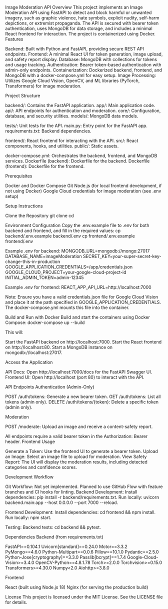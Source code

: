 Image Moderation API
Overview
This project implements an Image Moderation API using FastAPI to detect and block harmful or unwanted imagery, such as graphic violence, hate symbols, explicit nudity, self-harm depictions, or extremist propaganda. The API is secured with bearer token authentication, uses MongoDB for data storage, and includes a minimal React frontend for interaction. The project is containerized using Docker.
Features

Backend: Built with Python and FastAPI, providing secure REST API endpoints.
Frontend: A minimal React UI for token generation, image upload, and safety report display.
Database: MongoDB with collections for tokens and usage tracking.
Authentication: Bearer token-based authentication with admin-only endpoints.
Containerization: Dockerized backend, frontend, and MongoDB with a docker-compose.yml for easy setup.
Image Processing: Utilizes Google Cloud Vision, OpenCV, and ML libraries (PyTorch, Transformers) for image moderation.

Project Structure

backend/: Contains the FastAPI application.
app/: Main application code.
api/: API endpoints for authentication and moderation.
core/: Configuration, database, and security utilities.
models/: MongoDB data models.


tests/: Unit tests for the API.
main.py: Entry point for the FastAPI app.
requirements.txt: Backend dependencies.


frontend/: React frontend for interacting with the API.
src/: React components, hooks, and utilities.
public/: Static assets.


docker-compose.yml: Orchestrates the backend, frontend, and MongoDB services.
Dockerfile (backend): Dockerfile for the backend.
Dockerfile (frontend): Dockerfile for the frontend.

Prerequisites

Docker and Docker Compose
Git
Node.js (for local frontend development, if not using Docker)
Google Cloud credentials for image moderation (see .env setup)

Setup Instructions

Clone the Repository
git clone <repository-url>
cd <repository-name>


Environment Configuration
Copy the .env.example file to .env for both backend and frontend, and fill in the required values:
cp backend/.env.example backend/.env
cp frontend/.env.example frontend/.env

Example .env for backend:
MONGODB_URL=mongodb://mongo:27017
DATABASE_NAME=imageModeration
SECRET_KEY=your-super-secret-key-change-this-in-production
GOOGLE_APPLICATION_CREDENTIALS=/app/credentials.json
GOOGLE_CLOUD_PROJECT=your-google-cloud-project-id
INITIAL_ADMIN_TOKEN=admin-12345

Example .env for frontend:
REACT_APP_API_URL=http://localhost:7000

Note: Ensure you have a valid credentials.json file for Google Cloud Vision and place it at the path specified in GOOGLE_APPLICATION_CREDENTIALS. The docker-compose.yml mounts this file into the container.

Build and Run with Docker
Build and start the containers using Docker Compose:
docker-compose up --build

This will:

Start the FastAPI backend on http://localhost:7000.
Start the React frontend on http://localhost:80.
Start a MongoDB instance on mongodb://localhost:27017.


Access the Application

API Docs: Open http://localhost:7000/docs for the FastAPI Swagger UI.
Frontend UI: Open http://localhost (port 80) to interact with the API.



API Endpoints
Authentication (Admin-Only)

POST /auth/tokens: Generate a new bearer token.
GET /auth/tokens: List all tokens (admin only).
DELETE /auth/tokens/{token}: Delete a specific token (admin only).

Moderation

POST /moderate: Upload an image and receive a content-safety report.

All endpoints require a valid bearer token in the Authorization: Bearer <token> header.
Frontend Usage

Generate a Token: Use the frontend UI to generate a bearer token.
Upload an Image: Select an image file to upload for moderation.
View Safety Report: The UI will display the moderation results, including detected categories and confidence scores.

Development Workflow

Git Workflow: Not yet implemented. Planned to use GitHub Flow with feature branches and CI hooks for linting.
Backend Development:
Install dependencies: pip install -r backend/requirements.txt.
Run locally: uvicorn backend.main:app --host 0.0.0.0 --port 7000 --reload.


Frontend Development:
Install dependencies: cd frontend && npm install.
Run locally: npm start.


Testing:
Backend tests: cd backend && pytest.



Dependencies
Backend (from requirements.txt)

FastAPI==0.104.1
Uvicorn[standard]==0.24.0
Motor==3.3.2
PyMongo==4.6.0
Python-Multipart==0.0.6
Pillow==10.1.0
Pydantic==2.5.0
Python-Jose[cryptography]==3.3.0
Passlib[bcrypt]==1.7.4
Google-Cloud-Vision>=3.4.0
OpenCV-Python==4.8.1.78
Torch>=2.0.0
Torchvision>=0.15.0
Transformers>=4.30.0
Numpy<2.0
Aiohttp>=3.8.0

Frontend

React (built using Node.js 18)
Nginx (for serving the production build)

License
This project is licensed under the MIT License. See the LICENSE file for details.
